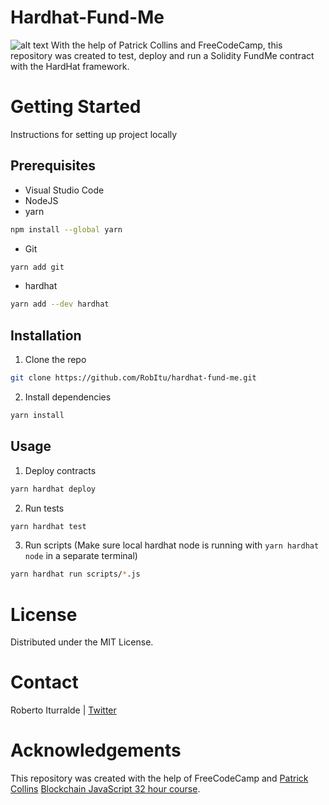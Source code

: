 # Hardhat-Fund-Me 
![alt text](https://hardhat.org/card.jpg)
With the help of Patrick Collins and FreeCodeCamp, this repository was created to test, deploy and run a Solidity FundMe contract with the HardHat framework. 

# Getting Started
Instructions for setting up project locally

## Prerequisites 
- Visual Studio Code
- NodeJS
- yarn
```bash
npm install --global yarn
```
- Git
```bash
yarn add git
```
- hardhat
```bash
yarn add --dev hardhat
```

## Installation
1. Clone the repo
```bash
git clone https://github.com/RobItu/hardhat-fund-me.git
```
2. Install dependencies
```bash
yarn install
```
## Usage

1. Deploy contracts
```bash
yarn hardhat deploy
```
2. Run tests
```bash
yarn hardhat test
```
3. Run scripts (Make sure local hardhat node is running with `yarn hardhat node` in a separate terminal)
```bash
yarn hardhat run scripts/*.js
```

# License
Distributed under the MIT License.

# Contact

Roberto Iturralde | [Twitter](https://twitter.com/ancientveil)

# Acknowledgements
This repository was created with the help of FreeCodeCamp and [Patrick Collins](https://github.com/PatrickAlphaC) [Blockchain JavaScript 32 hour course](https://github.com/smartcontractkit/full-blockchain-solidity-course-js).

